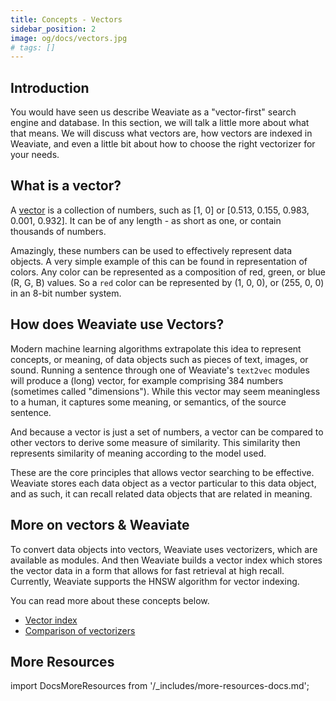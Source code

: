 ```yaml
---
title: Concepts - Vectors
sidebar_position: 2
image: og/docs/vectors.jpg
# tags: []
---
```


## Introduction
You would have seen us describe Weaviate as a "vector-first" search engine and database. In this section, we will talk a little more about what that means. We will discuss what vectors are, how vectors are indexed in Weaviate, and even a little bit about how to choose the right vectorizer for your needs.

## What is a vector? 
A [vector](https://en.wikipedia.org/wiki/Euclidean_vector) is a collection of numbers, such as [1, 0] or [0.513, 0.155, 0.983, 0.001, 0.932]. It can be of any length - as short as one, or contain thousands of numbers. 

Amazingly, these numbers can be used to effectively represent data objects. A very simple example of this can be found in representation of colors. Any color can be represented as a composition of red, green, or blue (R, G, B) values. So a `red` color can be represented by (1, 0, 0), or (255, 0, 0) in an 8-bit number system.

## How does Weaviate use Vectors?
Modern machine learning algorithms extrapolate this idea to represent concepts, or meaning, of data objects such as pieces of text, images, or sound. Running a sentence through one of Weaviate's `text2vec` modules will produce a (long) vector, for example comprising 384 numbers (sometimes called "dimensions"). While this vector may seem meaningless to a human, it captures some meaning, or semantics, of the source sentence.

And because a vector is just a set of numbers, a vector can be compared to other vectors to derive some measure of similarity. This similarity then represents similarity of meaning according to the model used.

These are the core principles that allows vector searching to be effective. Weaviate stores each data object as a vector particular to this data object, and as such, it can recall related data objects that are related in meaning.

## More on vectors & Weaviate
To convert data objects into vectors, Weaviate uses vectorizers, which are available as modules. And then Weaviate builds a vector index which stores the vector data in a form that allows for fast retrieval at high recall. Currently, Weaviate supports the HNSW algorithm for vector indexing. 

You can read more about these concepts below.
- [Vector index](./vector-index.md)
- [Comparison of vectorizers](./vectorizer-comparisons.md) 

## More Resources
import DocsMoreResources from '/_includes/more-resources-docs.md';

<DocsMoreResources />
